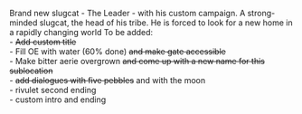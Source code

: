 Brand new slugcat - The Leader - with his custom campaign. A strong-minded slugcat, the head of his tribe.<LINE> He is forced to look for a new home in a rapidly changing world
To be added: <br/>
	- ~~Add custom title~~<br/>
	- Fill OE with water (60% done) ~~and make gate accessible~~ <br/>
	- Make bitter aerie overgrown ~~and come up with a new name for this sublocation~~ <br/>
	- ~~add dialogues with five pebbles~~ and with the moon <br/>
	- rivulet second ending <br/>
	- custom intro and ending <br/>

